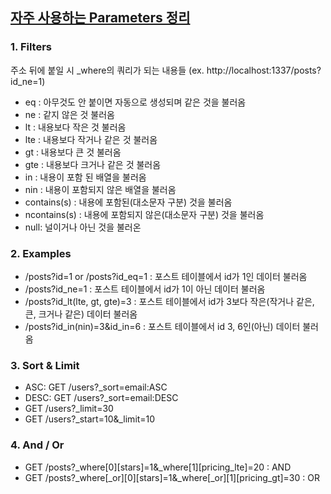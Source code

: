 ## [자주 사용하는 Parameters 정리](https://strapi.io/documentation/v3.x/content-api/parameters.html#available-operators)

### 1. Filters

주소 뒤에 붙일 시 _where의 쿼리가 되는 내용들 (ex. http://localhost:1337/posts?id_ne=1)

- eq : 아무것도 안 붙이면 자동으로 생성되며 같은 것을 불러옴
- ne : 같지 않은 것 불러옴
- lt : 내용보다 작은 것 불러옴
- lte : 내용보다 작거나 같은 것 불러옴
- gt : 내용보다 큰 것 불러옴
- gte : 내용보다 크거나 같은 것 불러옴
- in : 내용이 포함 된 배열을 불러옴
- nin : 내용이 포함되지 않은 배열을 불러옴
- contains(s) : 내용에 포함된(대소문자 구분) 것을 불러옴
- ncontains(s) : 내용에 포함되지 않은(대소문자 구분) 것을 불러옴
- null: 널이거나 아닌 것을 불러온

### 2. Examples

- /posts?id=1 or /posts?id_eq=1 : 포스트 테이블에서 id가 1인 데이터 불러옴
- /posts?id_ne=1 : 포스트 테이블에서 id가 1이 아닌 데이터 불러옴
- /posts?id_lt(lte, gt, gte)=3 : 포스트 테이블에서 id가 3보다 작은(작거나 같은, 큰, 크거나 같은) 데이터 불러옴
- /posts?id_in(nin)=3&id_in=6 : 포스트 테이블에서 id 3, 6인(아닌) 데이터 불러옴

### 3. Sort & Limit

- ASC: GET /users?_sort=email:ASC
- DESC: GET /users?_sort=email:DESC
- GET /users?_limit=30
- GET /users?_start=10&_limit=10

### 4. And / Or

- GET /posts?_where[0][stars]=1&_where[1][pricing_lte]=20 : AND
- GET /posts?_where[_or][0][stars]=1&_where[_or][1][pricing_gt]=30 : OR

